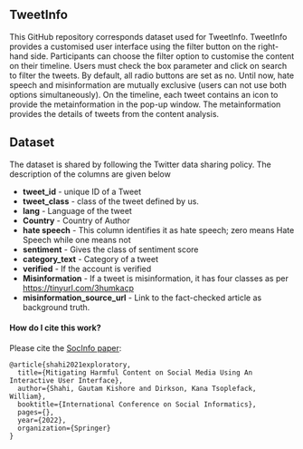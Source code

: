 ## TweetInfo
This GitHub repository corresponds dataset used for TweetInfo. TweetInfo provides a customised user interface using the filter button on the right-hand side. Participants can choose the filter option to customise the content on their timeline. Users must check the box parameter and click on search to filter the tweets. By default, all radio buttons are set as no. Until now, hate speech and misinformation are mutually exclusive (users can not use both options simultaneously). On the timeline, each tweet contains an icon to provide the metainformation in the pop-up window. The metainformation provides the details of tweets from the content analysis.

## Dataset
The dataset is shared by following the Twitter data sharing policy. The description of the columns are given below
* **tweet_id** - unique ID of a Tweet
* **tweet_class** - class of the tweet defined by us.
* **lang** - Language of the tweet
* **Country** - Country of Author
* **hate speech** - This column identifies it as hate speech; zero means Hate Speech while one means not
* **sentiment** - Gives the class of sentiment score
* **category_text** - Category of a tweet
* **verified** - If the account is verified
* **Misinformation** - If a tweet is misinformation, it has four classes as per https://tinyurl.com/3humkacp
* **misinformation_source_url** - Link to the fact-checked article as background truth.

#### How do I cite this work?

Please cite the [SocInfo paper]([https://doi.org/10.1016/j.osnem.2020.100104](https://www.researchgate.net/publication/363258449_Mitigating_Harmful_Content_on_Social_Media_Using_An_Interactive_User_Interface)):

```
@article{shahi2021exploratory,
  title={Mitigating Harmful Content on Social Media Using An Interactive User Interface},
  author={Shahi, Gautam Kishore and Dirkson, Kana Tsoplefack, William},
  booktitle={International Conference on Social Informatics},
  pages={},
  year={2022},
  organization={Springer}
}
```
